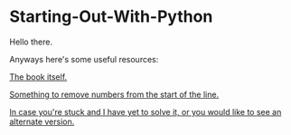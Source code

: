 # Starting-Out-With-Python
Hello there. 

Anyways here's some useful resources:

[The book itself.](https://www.pearson.com/en-us/subject-catalog/p/starting-out-with-c-from-control-structures-to-objects/P200000003320/9780137450626)

[Something to remove numbers from the start of the line.](https://remove-line-numbers.ruurtjan.com/)

[In case you're stuck and I have yet to solve it, or you would like to see an alternate version.](https://jesushilarioh.com/python-programming-challenges-solutions/)
